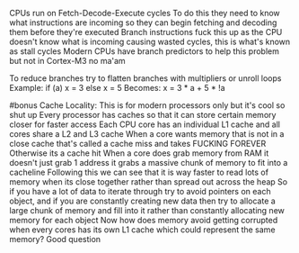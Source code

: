 CPUs run on Fetch-Decode-Execute cycles
To do this they need to know what instructions are incoming so they can begin fetching and decoding them before they're executed
Branch instructions fuck this up as the CPU doesn't know what is incoming causing wasted cycles, this is what's known as stall cycles
Modern CPUs have branch predictors to help this problem but not in Cortex-M3 no ma'am

To reduce branches try to flatten branches with multipliers or unroll loops
	Example:
		if (a)
			x = 3
		else
			x = 5
		Becomes:
			x = 3 * a + 5 * !a

#bonus 
Cache Locality:
	This is for modern processors only but it's cool so shut up
	Every processor has caches so that it can store certain memory closer for faster access
	Each CPU core has an individual L1 cache and all cores share a L2 and L3 cache
	When a core wants memory that is not in a close cache that's called a cache miss and takes FUCKING FOREVER
	Otherwise its a cache hit
	When a core does grab memory from RAM it doesn't just grab 1 address it grabs a massive chunk of memory to fit into a cacheline
	Following this we can see that it is way faster to read lots of memory when its close together rather than spread out across the heap
	So if you have a lot of data to iterate through try to avoid pointers on each object, and if you are constantly creating new data then try to allocate a large chunk of memory and fill into it rather than constantly allocating new memory for each object
	Now how does memory avoid getting corrupted when every cores has its own L1 cache which could represent the same memory? Good question
